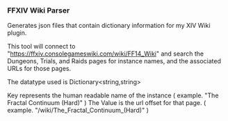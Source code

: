 ### FFXIV Wiki Parser

Generates json files that contain dictionary information for my XIV Wiki plugin.

This tool will connect to "https://ffxiv.consolegameswiki.com/wiki/FF14_Wiki" and search the Dungeons, Trials, and Raids pages for instance names, and the associated URLs for those pages.

The datatype used is Dictionary<string,string>

Key represents the human readable name of the instance ( example. "The Fractal Continuum (Hard)" )
The Value is the url offset for that page. ( example. "/wiki/The_Fractal_Continuum_(Hard)" )
